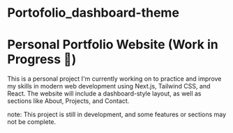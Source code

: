 # Portofolio_dashboard-theme
# Personal Portfolio Website (Work in Progress 🚧)

This is a personal project I'm currently working on to practice and improve my skills in modern web development using Next.js, Tailwind CSS, and React. The website will include a dashboard-style layout, as well as sections like About, Projects, and Contact.

note: This project is still in development, and some features or sections may not be complete.
